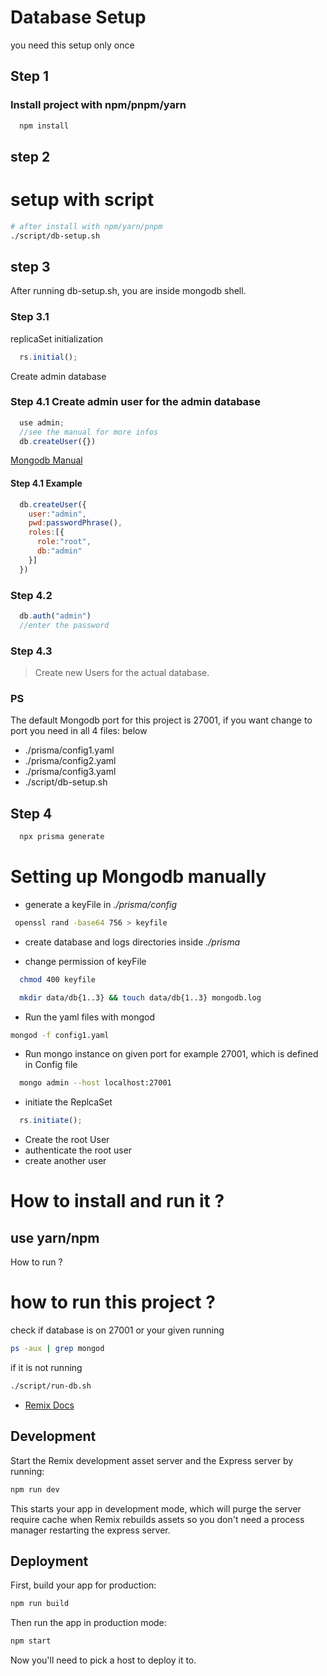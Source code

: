 #  Database Setup
you need this setup only once
## Step 1
### Install project with npm/pnpm/yarn
```sh
  npm install
```
## step 2
# setup with script
```sh
# after install with npm/yarn/pnpm
./script/db-setup.sh
```

## step 3
After running db-setup.sh, you are inside mongodb shell.
### Step 3.1
replicaSet initialization
```js
  rs.initial();

```
Create admin database
### Step 4.1 Create admin user for the admin database
```js
  use admin;
  //see the manual for more infos
  db.createUser({})
```

[Mongodb Manual](https://www.mongodb.com/docs/manual/reference/method/db.createUser/)
#### Step 4.1 Example
```js 
  db.createUser({
    user:"admin",
    pwd:passwordPhrase(),
    roles:[{
      role:"root",
      db:"admin"
    }]
  })
```
### Step 4.2 
```js 
  db.auth("admin")
  //enter the password
```

### Step 4.3 
> Create new Users for the actual database.


### PS
The default Mongodb port for this project is 27001, if you want change to port you need
in all 4 files: below
- ./prisma/config1.yaml
- ./prisma/config2.yaml
- ./prisma/config3.yaml
- ./script/db-setup.sh
## Step 4
```sh
  npx prisma generate
```

# Setting up Mongodb manually
 - generate a keyFile in *./prisma/config*
 ```sh
  openssl rand -base64 756 > keyfile
 ```
- create database and logs directories inside *./prisma*

- change permission of keyFile
```sh
  chmod 400 keyfile 
```

```sh
  mkdir data/db{1..3} && touch data/db{1..3} mongodb.log
```
- Run the yaml files with mongod
```sh
mongod -f config1.yaml
```
- Run mongo instance on given port for example 27001, which is defined in Config file
```sh
  mongo admin --host localhost:27001
```
- initiate the ReplcaSet
```js
  rs.initiate();
```
- Create the root User
- authenticate the root user
- create another user

# How to install and run it ? 
## use yarn/npm
How to run ? 
# how to run this project ? 

check if database is on 27001 or your given  running 
```sh
ps -aux | grep mongod 
```
if it is not running 
```sh
./script/run-db.sh
```


- [Remix Docs](https://remix.run/docs)

## Development

Start the Remix development asset server and the Express server by running:

```sh
npm run dev
```

This starts your app in development mode,
which will purge the server require cache when Remix rebuilds assets 
so you don't need a process manager restarting the express server.

## Deployment

First, build your app for production:

```sh
npm run build
```

Then run the app in production mode:

```sh
npm start
```

Now you'll need to pick a host to deploy it to.
